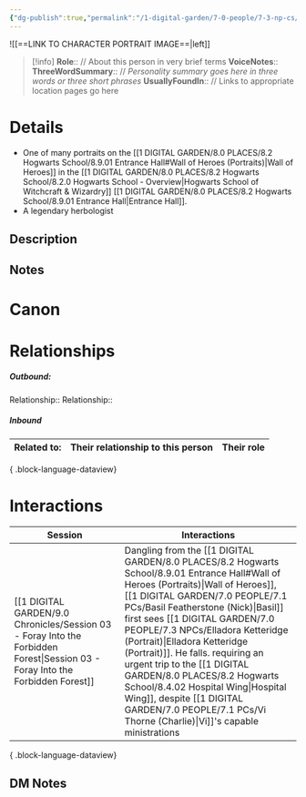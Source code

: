 ```yaml
---
{"dg-publish":true,"permalink":"/1-digital-garden/7-0-people/7-3-np-cs/elladora-ketteridge-portrait/","tags":["#person","painted-portrait","hufflepuff","hogwarts"]}
---
```



![[==LINK TO CHARACTER PORTRAIT IMAGE==\|left]]
>[!info] 
>**Role**:: // About this person in very brief terms
>**VoiceNotes**::
>**ThreeWordSummary**:: // *Personality summary goes here in three words or three short phrases*
>**UsuallyFoundIn**:: // Links to appropriate location pages go here

# Details
- One of many portraits on the [[1 DIGITAL GARDEN/8.0 PLACES/8.2 Hogwarts School/8.9.01 Entrance Hall#Wall of Heroes (Portraits)\|Wall of Heroes]] in the [[1 DIGITAL GARDEN/8.0 PLACES/8.2 Hogwarts School/8.2.0 Hogwarts School - Overview\|Hogwarts School of Witchcraft & Wizardry]] [[1 DIGITAL GARDEN/8.0 PLACES/8.2 Hogwarts School/8.9.01 Entrance Hall\|Entrance Hall]].
- A legendary herbologist

## Description

## Notes

# Canon

# Relationships
##### Outbound:
Relationship::
Relationship::

##### Inbound
| Related to: | Their relationship to this person | Their role |
| ----------- | --------------------------------- | ---------- |

{ .block-language-dataview}

# Interactions

| Session                                                                                                                           | Interactions                                                                                                                                                                                                                                                                                                              |
| --------------------------------------------------------------------------------------------------------------------------------- | ------------------------------------------------------------------------------------------------------------------------------------------------------------------------------------------------------------------------------------------------------------------------------------------------------------------------- |
| [[1 DIGITAL GARDEN/9.0 Chronicles/Session 03 - Foray Into the Forbidden Forest\|Session 03 - Foray Into the Forbidden Forest]] | Dangling from the [[1 DIGITAL GARDEN/8.0 PLACES/8.2 Hogwarts School/8.9.01 Entrance Hall#Wall of Heroes (Portraits)\|Wall of Heroes]], [[1 DIGITAL GARDEN/7.0 PEOPLE/7.1 PCs/Basil Featherstone (Nick)\|Basil]] first sees [[1 DIGITAL GARDEN/7.0 PEOPLE/7.3 NPCs/Elladora Ketteridge (Portrait)\|Elladora Ketteridge (Portrait)]]. He falls. requiring an urgent trip to the [[1 DIGITAL GARDEN/8.0 PLACES/8.2 Hogwarts School/8.4.02 Hospital Wing\|Hospital Wing]], despite [[1 DIGITAL GARDEN/7.0 PEOPLE/7.1 PCs/Vi Thorne (Charlie)\|Vi]]'s capable ministrations |

{ .block-language-dataview}


## DM Notes
